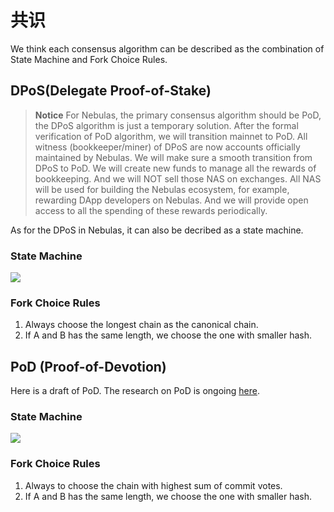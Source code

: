 # 共识

We think each consensus algorithm can be described as the combination of State Machine and Fork Choice Rules.

## DPoS\(Delegate Proof-of-Stake\)

> **Notice** For Nebulas, the primary consensus algorithm should be PoD, the DPoS algorithm is just a temporary solution. After the formal verification of PoD algorithm, we will transition mainnet to PoD. All witness \(bookkeeper/miner\) of DPoS are now accounts officially maintained by Nebulas. We will make sure a smooth transition from DPoS to PoD. We will create new funds to manage all the rewards of bookkeeping. And we will NOT sell those NAS on exchanges. All NAS will be used for building the Nebulas ecosystem, for example, rewarding DApp developers on Nebulas. And we will provide open access to all the spending of these rewards periodically.

As for the DPoS in Nebulas, it can also be decribed as a state machine.

### State Machine

![](../../resources/dpos.png)

### Fork Choice Rules

1. Always choose the longest chain as the canonical chain.
2. If A and B has the same length, we choose the one with smaller hash.

## PoD \(Proof-of-Devotion\)

Here is a draft of PoD. The research on PoD is ongoing [here](https://github.com/nebulasio/research/tree/master/pod).

### State Machine

![](../../resources/pod.png)

### Fork Choice Rules

1. Always to choose the chain with highest sum of commit votes.
2. If A and B has the same length, we choose the one with smaller hash.

